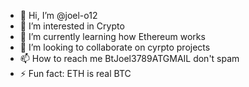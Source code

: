 - 👋 Hi, I’m @joel-o12
- 👀 I’m interested in Crypto
- 🌱 I’m currently learning how Ethereum works
- 💞️ I’m looking to collaborate on cyrpto projects
- 📫 How to reach me BtJoel3789ATGMAIL  don't spam
- ⚡ Fun fact: ETH is real BTC
